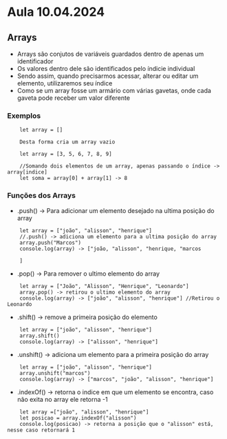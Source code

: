 # Aula 10.04.2024

## Arrays

- Arrays são conjutos de variáveis guardados dentro de apenas um identificador
- Os valores dentro dele são identificados pelo índicie individual
- Sendo assim, quando precisarmos acessar, alterar ou editar um elemento, utilizaremos seu índice
- Como se um array fosse um armário com várias gavetas, onde cada gaveta pode receber um valor diferente

### Exemplos

```
    let array = []

    Desta forma cria um array vazio
```

```
    let array = [3, 5, 6, 7, 8, 9]

    //Somando dois elementos de um array, apenas passando o índice -> array[indice]
    let soma = array[0] + array[1] -> 8

```

### Funções dos Arrays

- .push() -> Para adicionar um elemento desejado na ultima posição do array

```
    let array = ["joão", "alisson", "henrique"]
    //.push() -> adiciona um elemento para a ultima posição do array
    array.push("Marcos")
    console.log(array) -> ["joão, "alisson", "henrique, "marcos
    
    ]
```

- .pop() -> Para remover o ultimo elemento do array

```
    let array = ["João", "Alisson", "Henrique", "Leonardo"]
    array.pop() -> retirou o ultimo elemento do array
    console.log(array) -> ["joão", "alisson", "henrique"] //Retirou o Leonardo
```

- .shift() -> remove a primeira posição do elemento

```
    let array = ["joão", "alisson", "henrique"]
    array.shift()
    console.log(array) -> ["alisson", "henrique"]
```

- .unshift() -> adiciona um elemento para a primeira posição do array

```
    let array = ["joão", "alisson", "henrique"]
    array.unshift("marcos")
    console.log(array) -> ["marcos", "joão", "alisson", "henrique"]
```

- .indexOf() -> retorna o indice em que um elemento se encontra, caso não exita no array ele retorna -1

```
    let array =["joão", "alisson", "henrique"]
    let posicao = array.indexOf("alisson")
    console.log(posicao) -> retorna a posição que o "alisson" está, nesse caso retornará 1